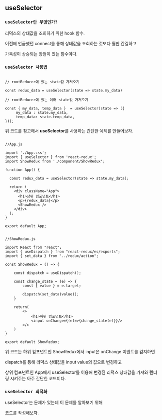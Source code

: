 ## useSelector

### `useSelector란 무엇인가?`

리덕스의 상태값을 조회하기 위한 hook 함수.

이전에 언급했던 connect를 통해 상태값을 조회하는 것보다 훨씬 간결하고

가독성이 상승되는 장점이 있는 함수이다.

### `useSelector 사용법`

```

// rootReducer에 있는 state값 가져오기

const redux_data = useSelector(state => state.my_data)

// rootReducer에 있는 여러 state값 가져오기

const { my_data, temp_data }  = useSelector(state => ({
     my_data : state.my_data,
     temp_data: state.temp_data,
}));

```

위 코드를 참고해서 **useSelector**를 사용하는 간단한 예제를 만들어보자.

```

//App.js

import './App.css';
import { useSelector } from 'react-redux';
import ShowRedux from './component/ShowRedux';

function App() {

  const redux_data = useSelector(state => state.my_data);

  return (
    <div className="App">
      <h1>상위 컴포넌트</h1>
      <p>{redux_data}</p>
      <ShowRedux />
    </div>
  );
}

export default App;

```

```

//ShowRedux.js

import React from "react";
import { useDispatch } from "react-redux/es/exports";
import { set_data } from "../redux/action";

const ShowRedux = () => {

    const dispatch = useDispatch();

    const change_state = (e) => {
        const { value } = e.target;

        dispatch(set_data(value));
    }

    return(
        <>
            <h1>하위 컴포넌트</h1>
            <input onChange={(e)=>{change_state(e)}}/>
        </>
    )
}

export default ShowRedux;

```

위 코드는 하위 컴포넌트인 ShowRedux에서 input은 onChange 이벤트를 감지하면

dispatch를 통해 리덕스 상태값을 input value의 값으로 변경하고

상위 컴포넌트인 App에서 useSelector를 이용해 변경된 리덕스 상태값을 가져와 렌더링 시켜주는 아주 간단한 코드이다.

### `useSelector 최적화`

useSelector는 문제가 있는데 이 문제를 알아보기 위해

코드를 작성해보자.
